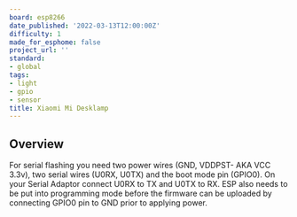 ```yaml
---
board: esp8266
date_published: '2022-03-13T12:00:00Z'
difficulty: 1
made_for_esphome: false
project_url: ''
standard:
- global
tags:
- light
- gpio
- sensor
title: Xiaomi Mi Desklamp
---
```


## Overview

For serial flashing you need two power wires (GND, VDDPST- AKA VCC 3.3v), two serial wires (U0RX, U0TX) and the boot mode pin (GPIO0).
On your Serial Adaptor connect U0RX to TX and U0TX to RX.
ESP also needs to be put into programming mode before the firmware can be uploaded by connecting GPIO0 pin to GND prior to applying power.